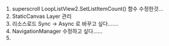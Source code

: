 
1. superscroll 
	LoopListView2.SetListItemCount() 함수 수정한것...
2. StaticCanvas Layer 관리
3. 리소스로드 Sync -> Async 로 바꾸고 싶다.......
4. NavigationManager 수정하고 싶다......
5. 